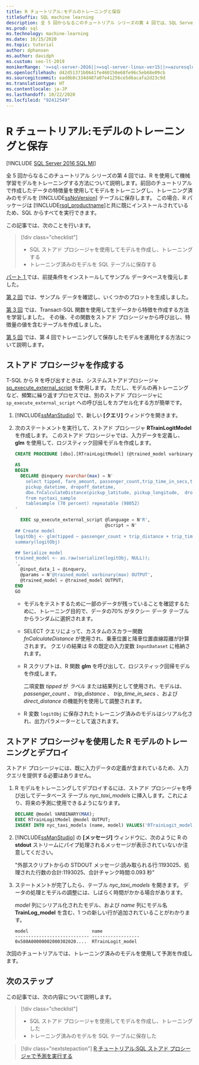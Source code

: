 ```yaml
---
title: R チュートリアル:モデルのトレーニングと保存
titleSuffix: SQL machine learning
description: 全 5 回からなるこのチュートリアル シリーズの第 4 回では、SQL Server の Transact-SQL と SQL 機械学習を使用し、R でモデルをトレーニングし、保存します。
ms.prod: sql
ms.technology: machine-learning
ms.date: 10/15/2020
ms.topic: tutorial
author: dphansen
ms.author: davidph
ms.custom: seo-lt-2019
monikerRange: '>=sql-server-2016||>=sql-server-linux-ver15||>=azuresqldb-mi-current||=sqlallproducts-allversions'
ms.openlocfilehash: d42d51371b0641fe460150e68fe96c5eb68e09cb
ms.sourcegitcommit: ead0b8c334d487a07e41256ce5d6acafa2d23c9d
ms.translationtype: HT
ms.contentlocale: ja-JP
ms.lasthandoff: 10/22/2020
ms.locfileid: "92412549"
---
```

# <a name="r-tutorial-train-and-save-model"></a>R チュートリアル:モデルのトレーニングと保存
[!INCLUDE [SQL Server 2016 SQL MI](../../includes/applies-to-version/sqlserver2016-asdbmi.md)]

全 5 回からなるこのチュートリアル シリーズの第 4 回では、R を使用して機械学習モデルをトレーニングする方法について説明します。前回のチュートリアルで作成したデータの特徴量を使用してモデルをトレーニングし、トレーニング済みのモデルを [!INCLUDE[ssNoVersion](../../includes/ssnoversion-md.md)] テーブルに保存します。 この場合、R パッケージは [!INCLUDE[rsql_productname](../../includes/rsql-productname-md.md)]と共に既にインストールされているため、SQL からすべてを実行できます。

この記事では、次のことを行います。

> [!div class="checklist"]
> + SQL ストアド プロシージャを使用してモデルを作成し、トレーニングする
> + トレーニング済みのモデルを SQL テーブルに保存する

[パート 1 ](r-taxi-classification-introduction.md)では、前提条件をインストールしてサンプル データベースを復元しました。

[第 2 回](r-taxi-classification-explore-data.md) では、サンプル データを確認し、いくつかのプロットを生成しました。

[第 3 回](r-taxi-classification-create-features.md) では、Transact-SQL 関数を使用して生データから特徴を作成する方法を学習しました。 その後、その関数をストアド プロシージャから呼び出し、特徴量の値を含むテーブルを作成しました。

[第 5 回](r-taxi-classification-deploy-model.md) では、第 4 回でトレーニングして保存したモデルを運用化する方法について説明します。

## <a name="create-the-stored-procedure"></a>ストアド プロシージャを作成する

T-SQL から R を呼び出すときは、システムストアドプロシージャ [sp_execute_external_script](../../relational-databases/system-stored-procedures/sp-execute-external-script-transact-sql.md) を使用します。 ただし、モデルの再トレーニングなど、頻繁に繰り返すプロセスでは、別のストアド プロシージャに `sp_execute_external_script` への呼び出しをカプセル化する方が簡単です。

1. [!INCLUDE[ssManStudio](../../includes/ssmanstudio-md.md)] で、新しい **[クエリ]** ウィンドウを開きます。

2. 次のステートメントを実行して、ストアド プロシージャ **RTrainLogitModel** を作成します。 このストアド プロシージャでは、入力データを定義し、 **glm** を使用して、ロジスティック回帰モデルを作成します。

   ```sql
   CREATE PROCEDURE [dbo].[RTrainLogitModel] (@trained_model varbinary(max) OUTPUT)
   
   AS
   BEGIN
     DECLARE @inquery nvarchar(max) = N'
       select tipped, fare_amount, passenger_count,trip_time_in_secs,trip_distance,
       pickup_datetime, dropoff_datetime,
       dbo.fnCalculateDistance(pickup_latitude, pickup_longitude,  dropoff_latitude, dropoff_longitude) as direct_distance
       from nyctaxi_sample
       tablesample (70 percent) repeatable (98052)
   '
   
     EXEC sp_execute_external_script @language = N'R',
                                     @script = N'
   ## Create model
   logitObj <- glm(tipped ~ passenger_count + trip_distance + trip_time_in_secs + direct_distance, data = InputDataSet, family = binomial)
   summary(logitObj)
   
   ## Serialize model 
   trained_model <- as.raw(serialize(logitObj, NULL));
   ',
     @input_data_1 = @inquery,
     @params = N'@trained_model varbinary(max) OUTPUT',
     @trained_model = @trained_model OUTPUT; 
   END
   GO
   ```

   + モデルをテストするために一部のデータが残っていることを確認するために、トレーニング目的で、データの70% がタクシー データ テーブルからランダムに選択されます。

   + SELECT クエリによって、カスタムのスカラー関数 *fnCalculateDistance* が使用され、乗車位置と降車位置直線距離が計算されます。 クエリの結果は R の既定の入力変数 `InputDataset` に格納されます。
  
   + R スクリプトは、R 関数 **glm** を呼び出して、ロジスティック回帰モデルを作成します。
  
     二項変数 _tipped_ が *ラベル* または結果列として使用され、モデルは、  _passenger_count_ 、 _trip_distance_ 、 _trip_time_in_secs_ 、および _direct_distance_ の機能列を使用して調整されます。
  
   + R 変数 `logitObj` に保存されたトレーニング済みのモデルはシリアル化され、出力パラメーターとして返されます。

## <a name="train-and-deploy-the-r-model-using-the-stored-procedure"></a>ストアド プロシージャを使用した R モデルのトレーニングとデプロイ

ストアド プロシージャには、既に入力データの定義が含まれているため、入力クエリを提供する必要はありません。

1. R モデルをトレーニングしてデプロイするには、ストアド プロシージャを呼び出してデータベース テーブル _nyc_taxi_models_ に挿入します。これにより、将来の予測に使用できるようになります。

   ```sql
   DECLARE @model VARBINARY(MAX);
   EXEC RTrainLogitModel @model OUTPUT;
   INSERT INTO nyc_taxi_models (name, model) VALUES('RTrainLogit_model', @model);
   ```

2. [!INCLUDE[ssManStudio](../../includes/ssmanstudio-md.md)] の **[メッセージ]** ウィンドウに、次のように R の **stdout** ストリームにパイプ処理されるメッセージが表示されていないか注意してください。 

   "外部スクリプトからの STDOUT メッセージ:読み取られる行:1193025、処理された行数の合計:1193025、合計チャンク時間:0.093 秒"

3. ステートメントが完了したら、テーブル *nyc_taxi_models* を開きます。 データの処理とモデルの調整には、しばらく時間がかかる場合があります。

   _model_ 列にシリアル化されたモデル、および _name_ 列にモデル名 **TrainLog_model** を含む、1 つの新しい行が追加されていることがわかります。

   ```text
   model                        name
   ---------------------------- ------------------
   0x580A00000002000302020....  RTrainLogit_model
   ```

次回のチュートリアルでは、トレーニング済みのモデルを使用して予測を作成します。

## <a name="next-steps"></a>次のステップ

この記事では、次の内容について説明します。

> [!div class="checklist"]
> + SQL ストアド プロシージャを使用してモデルを作成し、トレーニングした
> + トレーニング済みのモデルを SQL テーブルに保存した

> [!div class="nextstepaction"]
> [R チュートリアル:SQL ストアド プロシージャで予測を実行する](r-taxi-classification-deploy-model.md)
